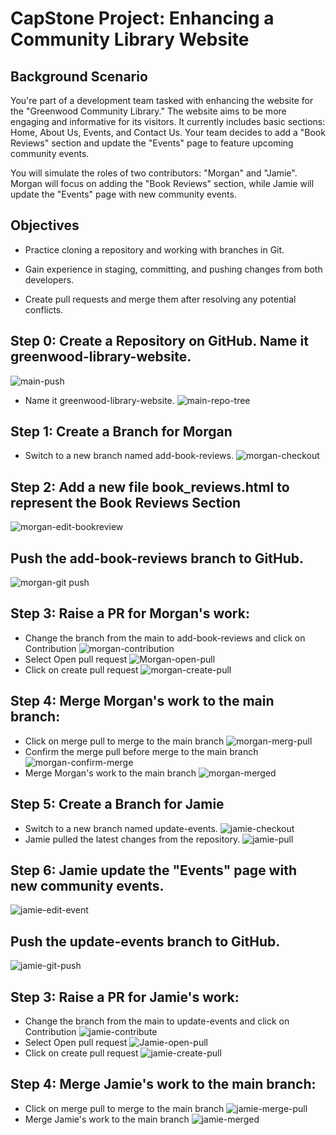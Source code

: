 # CapStone Project: Enhancing a Community Library Website
## Background Scenario

You're part of a development team tasked with enhancing the website for the "Greenwood Community Library." The website aims to be more engaging and
informative for its visitors. It currently includes basic sections: Home, About Us, Events, and Contact Us. Your team decides to add a "Book Reviews" section and
update the "Events" page to feature upcoming community events.

You will simulate the roles of two contributors: "Morgan" and "Jamie". Morgan will focus on adding the "Book Reviews" section, while Jamie will update the
"Events" page with new community events.

## Objectives

- Practice cloning a repository and working with branches in Git.

- Gain experience in staging, committing, and pushing changes from both developers.

- Create pull requests and merge them after resolving any potential conflicts.
## Step 0: Create a Repository on GitHub. Name it greenwood-library-website.
![main-push](img/main-push.png)
  - Name it greenwood-library-website.
    ![main-repo-tree](img/main-repo-tree.png)
## Step 1: Create a Branch for Morgan
   - Switch to a new branch named add-book-reviews.
![morgan-checkout](img/morgan-checkout.png)
## Step 2: Add a new file book_reviews.html to represent the Book Reviews Section
![morgan-edit-bookreview](img/morgan-edit-bookreview.png)
## Push the add-book-reviews branch to GitHub.
![morgan-git push](img/morgan-git-push.png)
## Step 3: Raise a PR for Morgan's work: 
  - Change the branch from the main to add-book-reviews and click on Contribution
  ![morgan-contribution](img/morgan-contribution.png)
  - Select Open pull request
  ![Morgan-open-pull](img/Morgan-open-pull-.png)
  - Click on create pull request
  ![morgan-create-pull](img/morgan-create-pull.png)
## Step 4: Merge Morgan's work to the main branch: 
  - Click on merge pull to merge to the main branch
  ![morgan-merg-pull](img/morgan-merg-pull.png)
  - Confirm the merge pull before merge to the main branch
  ![morgan-confirm-merge](img/morgan-confirm-merge.png)
  - Merge Morgan's work to the main branch
  ![morgan-merged](img/morgan-merged.png)
## Step 5: Create a Branch for Jamie
  - Switch to a new branch named update-events.
  ![jamie-checkout](img/jamie-checkout.png)
  - Jamie pulled the latest changes from the repository.
  ![jamie-pull](img/jamie-pull.png)
## Step 6: Jamie update the "Events" page with new community events.
![jamie-edit-event](img/jamie-edit-event.png)
## Push the update-events branch to GitHub.
![jamie-git-push](img/jamie-push.png)
## Step 3: Raise a PR for Jamie's work: 
  - Change the branch from the main to update-events and click on Contribution
  ![jamie-contribute](img/jamie-contribute.png)
  - Select Open pull request
  ![Jamie-open-pull](img/Jamie-open-pull.png)
  - Click on create pull request
  ![jamie-create-pull](img/jamie-create-pull.png)
## Step 4: Merge Jamie's work to the main branch: 
  - Click on merge pull to merge to the main branch
  ![jamie-merge-pull](img/jamie-merge-pull.png)
  - Merge Jamie's work to the main branch
  ![jamie-merged](img/jamie-merged.png)
 
